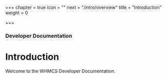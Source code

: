 +++
chapter = true
icon = "<i class='fa fa-info fa-fw'></i>"
next = "/intro/overview"
title = "Introduction"
weight = 0

+++

### Developer Documentation

# Introduction

Welcome to the WHMCS Developer Documentation.
